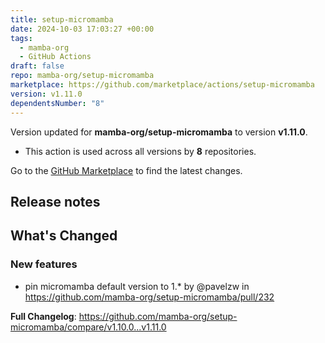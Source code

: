 ```yaml
---
title: setup-micromamba
date: 2024-10-03 17:03:27 +00:00
tags:
  - mamba-org
  - GitHub Actions
draft: false
repo: mamba-org/setup-micromamba
marketplace: https://github.com/marketplace/actions/setup-micromamba
version: v1.11.0
dependentsNumber: "8"
---
```



Version updated for **mamba-org/setup-micromamba** to version **v1.11.0**.
- This action is used across all versions by **8** repositories.

Go to the [GitHub Marketplace](https://github.com/marketplace/actions/setup-micromamba) to find the latest changes.

## Release notes

<!-- Release notes generated using configuration in .github/release.yml at v1.11.0 -->

## What's Changed
### New features
* pin micromamba default version to 1.* by @pavelzw in https://github.com/mamba-org/setup-micromamba/pull/232


**Full Changelog**: https://github.com/mamba-org/setup-micromamba/compare/v1.10.0...v1.11.0

